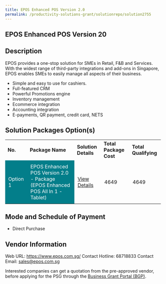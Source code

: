 ```yaml
---
title: EPOS Enhanced POS Version 2.0
permalink: /productivity-solutions-grant/solutionrepo/solution2755
---
```


## EPOS Enhanced POS Version 20

## Description

EPOS provides a one-stop solution for SMEs in Retail, F&B and Services. With the widest range of third-party integrations and add-ons in Singapore, EPOS enables SMEs to easily manage all aspects of their business. 
- Simple and easy to use for cashiers. 
- Full-featured CRM
- Powerful Promotions engine
- Inventory management
- Ecommerce integration 
- Accounting integration 
- E-payments, QR payment, credit card, NETS

## Solution Packages Option(s)

<table>
<tr>
<td><b>No.</b></td>
<td><b>Package Name</b></td>
<td><b>Solution Details</b></td>
<td><b>Total Package Cost</b></td>
<td><b>Total Qualifying</b></td>
</tr>
<tr>
<td style='padding: 10px; background-color: #037E8A; color: #FFFFFF;'>Option 1</td>
<td style='padding: 10px; background-color: #037E8A; color: #FFFFFF;'>EPOS Enhanced POS Version 2.0 - Package (EPOS Enhanced POS All In 1 - Tablet)</td>
<td style='padding: 10px;'><a href='https://www.gobusiness.gov.sg/images/psg/EPOS_Enhanced_POS_20210372_Desensitised_Annex_3_Part_6.pdf' target='_blank'>View Details</a></td>
<td style='padding: 10px;'>4649</td>
<td style='padding: 10px;'>4649</td>
</tr>
</table>

## Mode and Schedule of Payment

 - Direct Purchase

## Vendor Information

 Web URL: https://www.epos.com.sg/ 
Contact Hotline: 68718833 
Contact Email: sales@epos.com.sg 


Interested companies can get a quotation from the pre-approved vendor, before applying for the PSG through the <a href='https://www.businessgrants.gov.sg/'>Business Grant Portal (BGP)</a>.

<script src="/jquery/resize-tables.js"></script>
